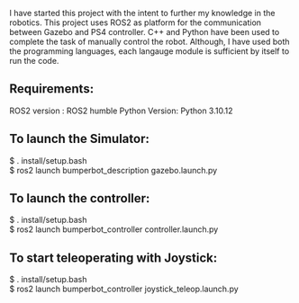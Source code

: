 I have started this project with the intent to further my knowledge in the robotics. This project uses ROS2 as platform for the communication between Gazebo and PS4 controller. C++ and Python have been used to complete the task of manually control the robot. Although, I have used both the programming languages, each langauge module is sufficient by itself to run the code.

## Requirements:
ROS2 version : ROS2 humble
Python Version: Python 3.10.12

## To launch the Simulator:  

$ . install/setup.bash  
$ ros2 launch bumperbot_description gazebo.launch.py    

## To launch the controller: 

$ . install/setup.bash  
$ ros2 launch bumperbot_controller controller.launch.py 

##  To start teleoperating with Joystick: 

$ . install/setup.bash  
$ ros2 launch bumperbot_controller joystick_teleop.launch.py    